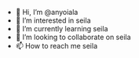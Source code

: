 - 👋 Hi, I’m @anyoiala
- 👀 I’m interested in seila
- 🌱 I’m currently learning seila
- 💞️ I’m looking to collaborate on seila
- 📫 How to reach me seila

<!---
anyoiala/anyoiala is a ✨ special ✨ repository because its `README.md` (this file) appears on your GitHub profile.
You can click the Preview link to take a look at your changes.
--->
